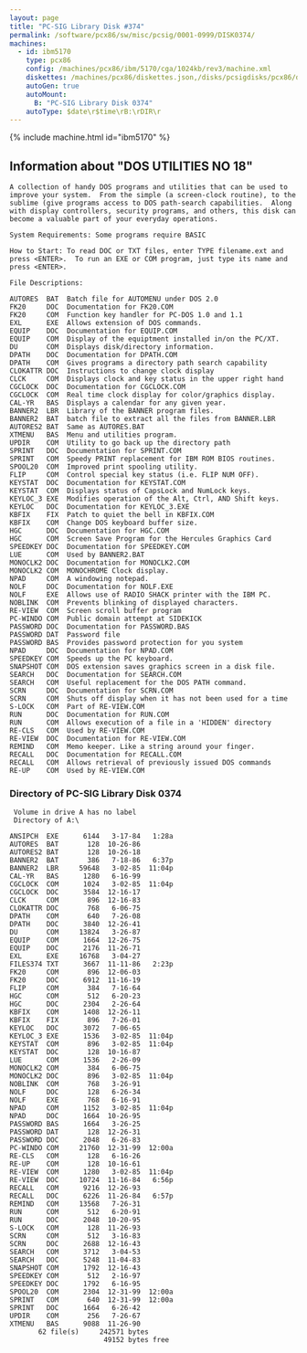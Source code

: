 ```yaml
---
layout: page
title: "PC-SIG Library Disk #374"
permalink: /software/pcx86/sw/misc/pcsig/0001-0999/DISK0374/
machines:
  - id: ibm5170
    type: pcx86
    config: /machines/pcx86/ibm/5170/cga/1024kb/rev3/machine.xml
    diskettes: /machines/pcx86/diskettes.json,/disks/pcsigdisks/pcx86/diskettes.json
    autoGen: true
    autoMount:
      B: "PC-SIG Library Disk 0374"
    autoType: $date\r$time\rB:\rDIR\r
---
```


{% include machine.html id="ibm5170" %}

## Information about "DOS UTILITIES NO 18"

    A collection of handy DOS programs and utilities that can be used to
    improve your system.  From the simple (a screen-clock routine), to the
    sublime (give programs access to DOS path-search capabilities.  Along
    with display controllers, security programs, and others, this disk can
    become a valuable part of your everyday operations.
    
    System Requirements: Some programs require BASIC
    
    How to Start: To read DOC or TXT files, enter TYPE filename.ext and
    press <ENTER>.  To run an EXE or COM program, just type its name and
    press <ENTER>.
    
    File Descriptions:
    
    AUTORES  BAT  Batch file for AUTOMENU under DOS 2.0
    FK20     DOC  Documentation for FK20.COM
    FK20     COM  Function key handler for PC-DOS 1.0 and 1.1
    EXL      EXE  Allows extension of DOS commands.
    EQUIP    DOC  Documentation for EQUIP.COM
    EQUIP    COM  Display of the equiptment installed in/on the PC/XT.
    DU       COM  Displays disk/directory information.
    DPATH    DOC  Documentation for DPATH.COM
    DPATH    COM  Gives programs a directory path search capability
    CLOKATTR DOC  Instructions to change clock display
    CLCK     COM  Displays clock and key status in the upper right hand
    CGCLOCK  DOC  Documentation for CGCLOCK.COM
    CGCLOCK  COM  Real time clock display for color/graphics display.
    CAL-YR   BAS  Displays a calendar for any given year.
    BANNER2  LBR  Library of the BANNER program files.
    BANNER2  BAT  batch file to extract all the files from BANNER.LBR
    AUTORES2 BAT  Same as AUTORES.BAT
    XTMENU   BAS  Menu and utilities program.
    UPDIR    COM  Utility to go back up the directory path
    SPRINT   DOC  Documentation for SPRINT.COM
    SPRINT   COM  Speedy PRINT replacement for IBM ROM BIOS routines.
    SPOOL20  COM  Improved print spooling utility.
    FLIP     COM  Control special key status (i.e. FLIP NUM OFF).
    KEYSTAT  DOC  Documentation for KEYSTAT.COM
    KEYSTAT  COM  Displays status of CapsLock and NumLock keys.
    KEYLOC_3 EXE  Modifies operation of the Alt, Ctrl, AND Shift keys.
    KEYLOC   DOC  Documentation for KEYLOC_3.EXE
    KBFIX    FIX  Patch to quiet the bell in KBFIX.COM
    KBFIX    COM  Change DOS keyboard buffer size.
    HGC      DOC  Documentation for HGC.COM
    HGC      COM  Screen Save Program for the Hercules Graphics Card
    SPEEDKEY DOC  Documentation for SPEEDKEY.COM
    LUE      COM  Used by BANNER2.BAT
    MONOCLK2 DOC  Documentation for MONOCLK2.COM
    MONOCLK2 COM  MONOCHROME Clock display.
    NPAD     COM  A windowing notepad.
    NOLF     DOC  Documentation for NOLF.EXE
    NOLF     EXE  Allows use of RADIO SHACK printer with the IBM PC.
    NOBLINK  COM  Prevents blinking of displayed characters.
    RE-VIEW  COM  Screen scroll buffer program
    PC-WINDO COM  Public domain attempt at SIDEKICK
    PASSWORD DOC  Documentation for PASSWORD.BAS
    PASSWORD DAT  Password file
    PASSWORD BAS  Provides password protection for you system
    NPAD     DOC  Documentation for NPAD.COM
    SPEEDKEY COM  Speeds up the PC keyboard.
    SNAPSHOT COM  DOS extension saves graphics screen in a disk file.
    SEARCH   DOC  Documentation for SEARCH.COM
    SEARCH   COM  Useful replacement for the DOS PATH command.
    SCRN     DOC  Documentation for SCRN.COM
    SCRN     COM  Shuts off display when it has not been used for a time
    S-LOCK   COM  Part of RE-VIEW.COM
    RUN      DOC  Documentation for RUN.COM
    RUN      COM  Allows execution of a file in a 'HIDDEN' directory
    RE-CLS   COM  Used by RE-VIEW.COM
    RE-VIEW  DOC  Documentation for RE-VIEW.COM
    REMIND   COM  Memo keeper. Like a string around your finger.
    RECALL   DOC  Documentation for RECALL.COM
    RECALL   COM  Allows retrieval of previously issued DOS commands
    RE-UP    COM  Used by RE-VIEW.COM

### Directory of PC-SIG Library Disk 0374

     Volume in drive A has no label
     Directory of A:\

    ANSIPCH  EXE      6144   3-17-84   1:28a
    AUTORES  BAT       128  10-26-86
    AUTORES2 BAT       128  10-26-18
    BANNER2  BAT       386   7-18-86   6:37p
    BANNER2  LBR     59648   3-02-85  11:04p
    CAL-YR   BAS      1280   6-16-99
    CGCLOCK  COM      1024   3-02-85  11:04p
    CGCLOCK  DOC      3584  12-16-17
    CLCK     COM       896  12-16-83
    CLOKATTR DOC       768   6-06-75
    DPATH    COM       640   7-26-08
    DPATH    DOC      3840  12-26-41
    DU       COM     13824   3-26-87
    EQUIP    COM      1664  12-26-75
    EQUIP    DOC      2176  11-26-71
    EXL      EXE     16768   3-04-27
    FILES374 TXT      3667  11-11-86   2:23p
    FK20     COM       896  12-06-03
    FK20     DOC      6912  11-16-19
    FLIP     COM       384   7-16-64
    HGC      COM       512   6-20-23
    HGC      DOC      2304   2-26-64
    KBFIX    COM      1408  12-26-11
    KBFIX    FIX       896   7-26-01
    KEYLOC   DOC      3072   7-06-65
    KEYLOC_3 EXE      1536   3-02-85  11:04p
    KEYSTAT  COM       896   3-02-85  11:04p
    KEYSTAT  DOC       128  10-16-87
    LUE      COM      1536   2-26-09
    MONOCLK2 COM       384   6-06-75
    MONOCLK2 DOC       896   3-02-85  11:04p
    NOBLINK  COM       768   3-26-91
    NOLF     DOC       128   6-26-34
    NOLF     EXE       768   6-16-91
    NPAD     COM      1152   3-02-85  11:04p
    NPAD     DOC      1664  10-26-95
    PASSWORD BAS      1664   3-26-25
    PASSWORD DAT       128  12-26-31
    PASSWORD DOC      2048   6-26-83
    PC-WINDO COM     21760  12-31-99  12:00a
    RE-CLS   COM       128   6-16-26
    RE-UP    COM       128  10-16-61
    RE-VIEW  COM      1280   3-02-85  11:04p
    RE-VIEW  DOC     10724  11-16-84   6:56p
    RECALL   COM      9216  12-26-93
    RECALL   DOC      6226  11-26-84   6:57p
    REMIND   COM     13568   7-26-31
    RUN      COM       512   6-20-91
    RUN      DOC      2048  10-20-95
    S-LOCK   COM       128  11-26-93
    SCRN     COM       512   3-16-83
    SCRN     DOC      2688  12-16-43
    SEARCH   COM      3712   3-04-53
    SEARCH   DOC      5248  11-04-83
    SNAPSHOT COM      1792  12-16-43
    SPEEDKEY COM       512   2-16-97
    SPEEDKEY DOC      1792   6-16-95
    SPOOL20  COM      2304  12-31-99  12:00a
    SPRINT   COM       640  12-31-99  12:00a
    SPRINT   DOC      1664   6-26-42
    UPDIR    COM       256   7-26-67
    XTMENU   BAS      9088  11-26-90
           62 file(s)     242571 bytes
                           49152 bytes free
